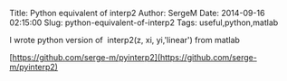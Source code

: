 Title: Python equivalent of interp2
Author: SergeM
Date: 2014-09-16 02:15:00
Slug: python-equivalent-of-interp2
Tags: useful,python,matlab

I wrote python version of&nbsp; interp2(z, xi, yi,'linear') from matlab

[https://github.com/serge-m/pyinterp2](https://github.com/serge-m/pyinterp2)